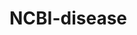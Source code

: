 # NCBI-disease
 
<!-- MARKDOWN-AUTO-DOCS:START (CODE:src=../../../../ekorpkit/resources/datasets/t5/NCBI-disease.yaml) --> 
<!-- MARKDOWN-AUTO-DOCS:END -->

